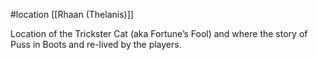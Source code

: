 #location [[Rhaan (Thelanis)]]

Location of the Trickster Cat (aka Fortune’s Fool) and where the story of Puss in Boots and re-lived by the players.